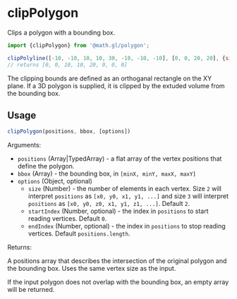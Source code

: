 # clipPolygon

Clips a polygon with a bounding box.

```js
import {clipPolygon} from '@math.gl/polygon';

clipPolyline([-10, -10, 10, 10, 30, -10, -10, -10], [0, 0, 20, 20], {size: 2});
// returns [0, 0, 10, 10, 20, 0, 0, 0]
```

The clipping bounds are defined as an orthoganal rectangle on the XY plane. If a 3D polygon is supplied, it is clipped by the extuded volume from the bounding box.

## Usage

```js
clipPolygon(positions, bbox, [options])
```

Arguments:

- `positions` (Array|TypedArray) - a flat array of the vertex positions that define the polygon.
- `bbox` (Array) - the bounding box, in `[minX, minY, maxX, maxY]`
- `options` (Object, optional)
  + `size` (Number) - the number of elements in each vertex. Size `2` will interpret `positions` as `[x0, y0, x1, y1, ...]` and size `3` will interpret `positions` as `[x0, y0, z0, x1, y1, z1, ...]`. Default `2`.
  + `startIndex` (Number, optional) - the index in `positions` to start reading vertices. Default `0`.
  + `endIndex` (Number, optional) - the index in `positions` to stop reading vertices. Default `positions.length`.

Returns:

A positions array that describes the intersection of the original polygon and the bounding box. Uses the same vertex size as the input.

If the input polygon does not overlap with the bounding box, an empty array will be returned.

